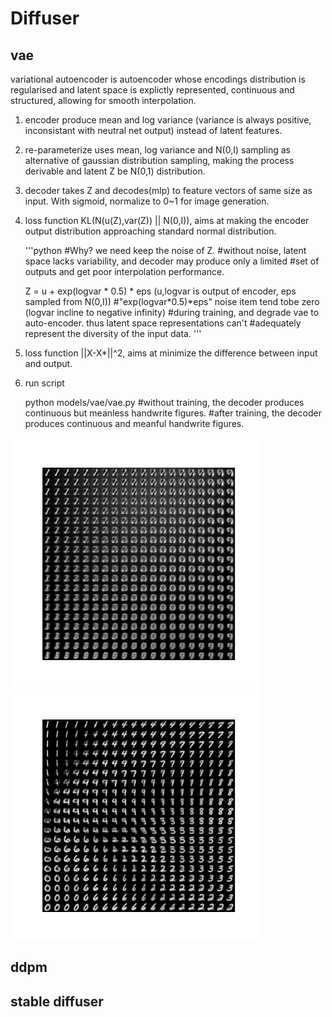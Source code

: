 
# Diffuser
## vae
variational autoencoder is autoencoder whose encodings distribution is regularised and latent 
space is explictly represented, continuous and structured, allowing for smooth interpolation. 
1) encoder produce mean and log variance (variance is always positive, inconsistant with 
   neutral net output) instead of latent features.
2) re-parameterize uses mean, log variance and N(0,I) sampling as alternative of gaussian 
   distribution sampling, making the process derivable and latent Z be N(0,1) distribution.
3) decoder takes Z and decodes(mlp) to feature vectors of same size as input. With sigmoid,
   normalize to 0~1 for image generation.
4) loss function KL(N(u(Z),var(Z)) || N(0,I)), aims at making the encoder output distribution 
   approaching standard normal distribution.
   
	'''python
	#Why? we need keep the noise of Z. 
	#without noise, latent space lacks variability, and decoder may produce only a limited 
   	#set of outputs and get poor interpolation performance. 
   	
	Z = u + exp(logvar * 0.5) * eps 
	(u,logvar is output of encoder, eps sampled from N(0,I)) 
   	#"exp(logvar*0.5)*eps" noise item tend tobe zero (logvar incline to negative infinity) 
   	#during training, and degrade vae to auto-encoder. thus latent space representations can't 
   	#adequately represent the diversity of the input data.
	'''

6) loss function ||X-X*||^2, aims at minimize the difference between input and output.

7) run script

	python models/vae/vae.py
   	#without training, the decoder produces continuous but meanless handwrite figures.
   	#after training, the decoder produces continuous and meanful handwrite figures.

<img src="../assets/vae_chaos.png" width="400" />
<img src="../assets/vae_trained.png" width="400" /> 


## ddpm

## stable diffuser
